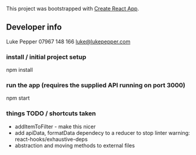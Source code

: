 This project was bootstrapped with [Create React App](https://github.com/facebook/create-react-app).

## Developer info
Luke Pepper
07967 148 166
luke@lukepepper.com

### install / initial project setup
npm install

### run the app (requires the supplied API running on port 3000)
npm start

### things TODO / shortcuts taken
- addItemToFilter - make this nicer
- add apiData, formatData dependecy to a reducer to stop linter warning: react-hooks/exhaustive-deps
- abstraction and moving methods to external files